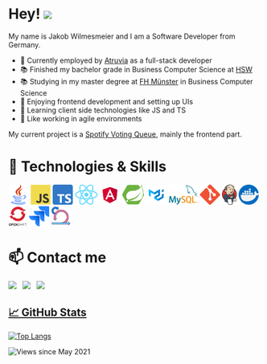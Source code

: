 # Hey! <img src="https://raw.githubusercontent.com/MartinHeinz/MartinHeinz/master/wave.gif" width="30px">

My name is Jakob Wilmesmeier and I am a Software Developer from Germany.
<!-- BLOG-POST-LIST:START -->
- 🔭 Currently employed by [Atruvia](https://atruvia.de/) as a full-stack developer
- 📚 Finished my bachelor grade in Business Computer Science at [HSW](https://www.hsw-hameln.de/)
- 📚 Studying in my master degree at [FH Münster](https://www.fh-muenster.de/de/studiengaenge/wirtschaftsinformatik-master) in Business Computer Science
- 🚀 Enjoying frontend development and setting up UIs
- 🌱 Learning client side technologies like JS and TS
- 🤝 Like working in agile environments
<!-- BLOG-POST-LIST:END -->

My current project is a [Spotify Voting Queue](https://github.com/SpotifyVotingQueue), mainly the frontend part.

# 🔧 Technologies & Skills
  <code><img height="40" src="https://github.com/Sparkobbable/Sparkobbable/raw/1e3b59e6e99ebff45568317793c7d1c254b72284/226777.png" alt="Java"></code>
  <code><img height="40" src="https://github.com/Sparkobbable/Sparkobbable/raw/master/index.png" alt="JavaScript"></code>
  <code><img height="40" src="https://github.com/Sparkobbable/Sparkobbable/raw/master/Typescript_logo_2020.svg.png" alt="TypeScript"></code>
  <code><img height="40" src="https://github.com/Sparkobbable/Sparkobbable/raw/master/React-icon.svg.png" alt="React"></code>
  <code><img height="40" src="https://github.com/Sparkobbable/Sparkobbable/raw/master/angular.png" alt="Angular"></code>
  <code><img height="40" src="https://github.com/Sparkobbable/Sparkobbable/raw/master/springboot.png" alt="Spring Boot"></code>
  <code><img height="40" src="https://github.com/Sparkobbable/Sparkobbable/raw/master/logo.png" alt="Material UI"></code>
  <code><img height="40" src="https://github.com/Sparkobbable/Sparkobbable/raw/master/logo-mysql-170x115.png" alt="MySQL"></code>
  <code><img height="40" src="https://github.com/Sparkobbable/Sparkobbable/raw/master/Git-Icon-1788C.png" alt="git"></code>
  <code><img height="40" src="https://github.com/Sparkobbable/Sparkobbable/raw/master/256.png" alt="Jenkins"></code>
  <code><img height="40" src="https://github.com/Sparkobbable/Sparkobbable/raw/master/919853.png" alt="Docker"></code>
  <code><img height="40" src="https://github.com/Sparkobbable/Sparkobbable/raw/master/OpenShift-LogoType.svg.png" alt="OpenShift"></code>
  <code><img height="40" src="https://github.com/Sparkobbable/Sparkobbable/raw/master/5968875.png" alt="Jira"></code>
  <code><img height="40" src="https://github.com/Sparkobbable/Sparkobbable/raw/master/2620863.png" alt="Scrum"></code>

# 📫 Contact me
[<img src="https://img.icons8.com/color/48/000000/linkedin.png" width="3.5%"/>](https://de.linkedin.com/in/jakob-wilmesmeier-38743a219)  &nbsp; [<img src="https://img.icons8.com/fluent/48/000000/instagram-new.png" width="3.5%"/>](https://www.instagram.com/jakob_w3010/)  &nbsp; <a href="mailto:j.wilmesmeier@gmail.com"> <img src="https://img.icons8.com/fluent/48/000000/gmail.png" width="3.5%"/>
  
## &#x1f4c8; GitHub Stats
[![Top Langs](https://github-readme-stats.vercel.app/api/top-langs?username=Sparkobbable&count_private=true&langs_count=6&layout=compact)](https://github.com/Sparkobbable?tab=repositories)

![Views since May 2021](https://komarev.com/ghpvc/?username=Sparkobbable)

